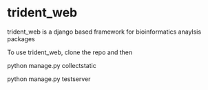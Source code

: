 # trident_web

trident_web is a django based framework for bioinformatics anaylsis packages

To use trident_web, clone the repo and then

python manage.py collectstatic

python manage.py testserver
